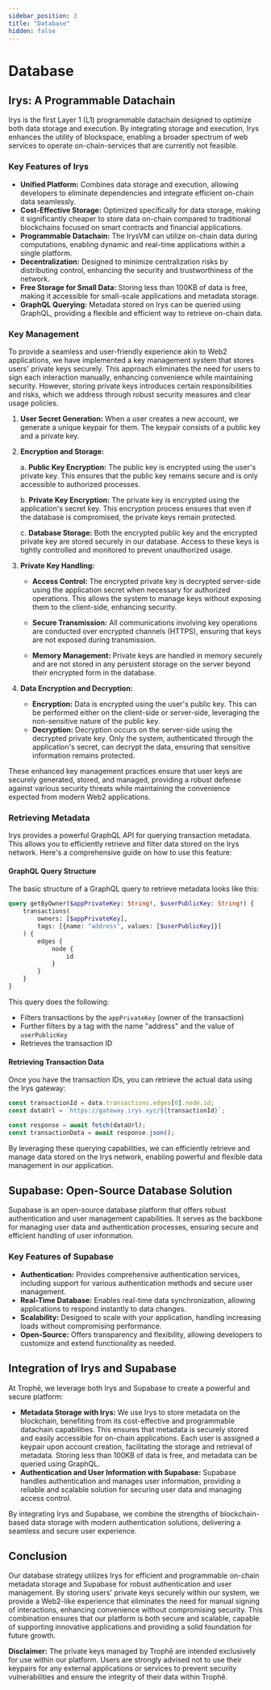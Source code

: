 ```yaml
---
sidebar_position: 3
title: "Database"
hidden: false
---
```


# Database

## Irys: A Programmable Datachain

Irys is the first Layer 1 (L1) programmable datachain designed to optimize both data storage and execution. By integrating storage and execution, Irys enhances the utility of blockspace, enabling a broader spectrum of web services to operate on-chain-services that are currently not feasible.

### Key Features of Irys

- **Unified Platform:** Combines data storage and execution, allowing developers to eliminate dependencies and integrate efficient on-chain data seamlessly.
- **Cost-Effective Storage:** Optimized specifically for data storage, making it significantly cheaper to store data on-chain compared to traditional blockchains focused on smart contracts and financial applications.
- **Programmable Datachain:** The IrysVM can utilize on-chain data during computations, enabling dynamic and real-time applications within a single platform.
- **Decentralization:** Designed to minimize centralization risks by distributing control, enhancing the security and trustworthiness of the network.
- **Free Storage for Small Data:** Storing less than 100KB of data is free, making it accessible for small-scale applications and metadata storage.
- **GraphQL Querying:** Metadata stored on Irys can be queried using GraphQL, providing a flexible and efficient way to retrieve on-chain data.

### Key Management

To provide a seamless and user-friendly experience akin to Web2 applications, we have implemented a key management system that stores users' private keys securely. This approach eliminates the need for users to sign each interaction manually, enhancing convenience while maintaining security. However, storing private keys introduces certain responsibilities and risks, which we address through robust security measures and clear usage policies.

1. **User Secret Generation:** When a user creates a new account, we generate a unique keypair for them. The keypair consists of a public key and a private key.
   
2. **Encryption and Storage:**
   
   a. **Public Key Encryption:** The public key is encrypted using the user's private key. This ensures that the public key remains secure and is only accessible to authorized processes.
   
   b. **Private Key Encryption:** The private key is encrypted using the application's secret key. This encryption process ensures that even if the database is compromised, the private keys remain protected.
   
   c. **Database Storage:** Both the encrypted public key and the encrypted private key are stored securely in our database. Access to these keys is tightly controlled and monitored to prevent unauthorized usage.
   
3. **Private Key Handling:**
   
   - **Access Control:** The encrypted private key is decrypted server-side using the application secret when necessary for authorized operations. This allows the system to manage keys without exposing them to the client-side, enhancing security.
   
   - **Secure Transmission:** All communications involving key operations are conducted over encrypted channels (HTTPS), ensuring that keys are not exposed during transmission.
   
   - **Memory Management:** Private keys are handled in memory securely and are not stored in any persistent storage on the server beyond their encrypted form in the database.
   
4. **Data Encryption and Decryption:** 
   - **Encryption:** Data is encrypted using the user's public key. This can be performed either on the client-side or server-side, leveraging the non-sensitive nature of the public key.
   - **Decryption:** Decryption occurs on the server-side using the decrypted private key. Only the system, authenticated through the application's secret, can decrypt the data, ensuring that sensitive information remains protected.
   
These enhanced key management practices ensure that user keys are securely generated, stored, and managed, providing a robust defense against various security threats while maintaining the convenience expected from modern Web2 applications.

### Retrieving Metadata

Irys provides a powerful GraphQL API for querying transaction metadata. This allows you to efficiently retrieve and filter data stored on the Irys network. Here's a comprehensive guide on how to use this feature:

#### GraphQL Query Structure

The basic structure of a GraphQL query to retrieve metadata looks like this:

```graphql
query getByOwner($appPrivateKey: String!, $userPublicKey: String!) {
    transactions(
        owners: [$appPrivateKey], 
        tags: [{name: "address", values: [$userPublicKey]}]
    ) {
        edges {
            node {
                id
            }
        }
    }
}
```

This query does the following:
- Filters transactions by the `appPrivateKey` (owner of the transaction)
- Further filters by a tag with the name "address" and the value of `userPublicKey`
- Retrieves the transaction ID

#### Retrieving Transaction Data

Once you have the transaction IDs, you can retrieve the actual data using the Irys gateway:

```javascript
const transactionId = data.transactions.edges[0].node.id;
const dataUrl = `https://gateway.irys.xyz/${transactionId}`;

const response = await fetch(dataUrl);
const transactionData = await response.json();
```

By leveraging these querying capabilities, we can efficiently retrieve and manage data stored on the Irys network, enabling powerful and flexible data management in our application.

## Supabase: Open-Source Database Solution

Supabase is an open-source database platform that offers robust authentication and user management capabilities. It serves as the backbone for managing user data and authentication processes, ensuring secure and efficient handling of user information.

### Key Features of Supabase

- **Authentication:** Provides comprehensive authentication services, including support for various authentication methods and secure user management.
- **Real-Time Database:** Enables real-time data synchronization, allowing applications to respond instantly to data changes.
- **Scalability:** Designed to scale with your application, handling increasing loads without compromising performance.
- **Open-Source:** Offers transparency and flexibility, allowing developers to customize and extend functionality as needed.

## Integration of Irys and Supabase

At Trophē, we leverage both Irys and Supabase to create a powerful and secure platform:

- **Metadata Storage with Irys:** We use Irys to store metadata on the blockchain, benefiting from its cost-effective and programmable datachain capabilities. This ensures that metadata is securely stored and easily accessible for on-chain applications. Each user is assigned a keypair upon account creation, facilitating the storage and retrieval of metadata. Storing less than 100KB of data is free, and metadata can be queried using GraphQL.
- **Authentication and User Information with Supabase:** Supabase handles authentication and manages user information, providing a reliable and scalable solution for securing user data and managing access control.

By integrating Irys and Supabase, we combine the strengths of blockchain-based data storage with modern authentication solutions, delivering a seamless and secure user experience.

## Conclusion

Our database strategy utilizes Irys for efficient and programmable on-chain metadata storage and Supabase for robust authentication and user management. By storing users' private keys securely within our system, we provide a Web2-like experience that eliminates the need for manual signing of interactions, enhancing convenience without compromising security. This combination ensures that our platform is both secure and scalable, capable of supporting innovative applications and providing a solid foundation for future growth.

**Disclaimer:** The private keys managed by Trophē are intended exclusively for use within our platform. Users are strongly advised not to use their keypairs for any external applications or services to prevent security vulnerabilities and ensure the integrity of their data within Trophē.